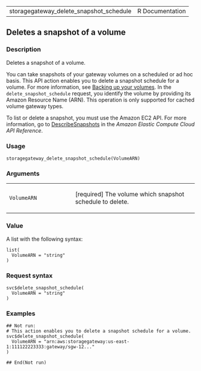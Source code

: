 <table style="width: 100%;">
<tbody>
<tr class="odd">
<td>storagegateway_delete_snapshot_schedule</td>
<td style="text-align: right;">R Documentation</td>
</tr>
</tbody>
</table>

## Deletes a snapshot of a volume

### Description

Deletes a snapshot of a volume.

You can take snapshots of your gateway volumes on a scheduled or ad hoc
basis. This API action enables you to delete a snapshot schedule for a
volume. For more information, see [Backing up your
volumes](https://docs.aws.amazon.com/storagegateway/index.html). In the
`delete_snapshot_schedule` request, you identify the volume by providing
its Amazon Resource Name (ARN). This operation is only supported for
cached volume gateway types.

To list or delete a snapshot, you must use the Amazon EC2 API. For more
information, go to
[DescribeSnapshots](https://docs.aws.amazon.com/AWSEC2/latest/APIReference/API_DescribeSnapshots.html)
in the *Amazon Elastic Compute Cloud API Reference*.

### Usage

    storagegateway_delete_snapshot_schedule(VolumeARN)

### Arguments

<table>
<colgroup>
<col style="width: 35%" />
<col style="width: 65%" />
</colgroup>
<tbody>
<tr class="odd">
<td><code
id="storagegateway_delete_snapshot_schedule_:_VolumeARN">VolumeARN</code></td>
<td><p>[required] The volume which snapshot schedule to delete.</p></td>
</tr>
</tbody>
</table>

### Value

A list with the following syntax:

    list(
      VolumeARN = "string"
    )

### Request syntax

    svc$delete_snapshot_schedule(
      VolumeARN = "string"
    )

### Examples

    ## Not run: 
    # This action enables you to delete a snapshot schedule for a volume.
    svc$delete_snapshot_schedule(
      VolumeARN = "arn:aws:storagegateway:us-east-1:111122223333:gateway/sgw-12..."
    )

    ## End(Not run)
